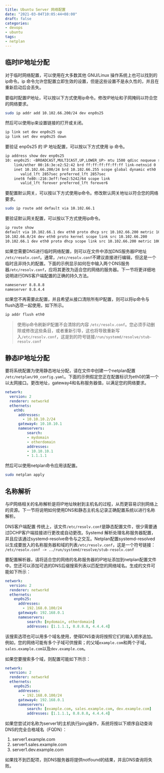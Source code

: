 ```yaml
---
title: Ubuntu Server 网络配置
date: "2021-03-04T10:05:44+08:00"
draft: false
categories:
- devops
- ubuntu
tags:
- netplan
---
```


## 临时IP地址分配

对于临时网络配置，可以使用在大多数其他 GNU/Linux 操作系统上也可以找到的ip命令。ip 命令允许您配置立即生效的设置，但是这些设置不是永久性的，并且在重新启动后会丢失。

要临时配置IP地址，可以按以下方式使用ip命令。修改IP地址和子网掩码以符合您的网络要求。

```bash
sudo ip addr add 10.102.66.200/24 dev enp0s25
```

然后可以使用ip来设置链接的打开或关闭。

```bash
ip link set dev enp0s25 up
ip link set dev enp0s25 down
```

要验证 enp0s25 的 IP 地址配置，可以按以下方式使用 ip 命令。

```bash
ip address show dev enp0s25
10: enp0s25: <BROADCAST,MULTICAST,UP,LOWER_UP> mtu 1500 qdisc noqueue state UP group default qlen 1000
    link/ether 00:16:3e:e2:52:42 brd ff:ff:ff:ff:ff:ff link-netnsid 0
    inet 10.102.66.200/24 brd 10.102.66.255 scope global dynamic eth0
       valid_lft 2857sec preferred_lft 2857sec
    inet6 fe80::216:3eff:fee2:5242/64 scope link
       valid_lft forever preferred_lft forever6
```

要配置默认网关，可以按以下方式使用ip命令。修改默认网关地址以符合您的网络要求。

```bash
sudo ip route add default via 10.102.66.1
```

要验证默认网关配置，可以按以下方式使用ip命令。

```bash
ip route show
default via 10.102.66.1 dev eth0 proto dhcp src 10.102.66.200 metric 100
10.102.66.0/24 dev eth0 proto kernel scope link src 10.102.66.200
10.102.66.1 dev eth0 proto dhcp scope link src 10.102.66.200 metric 100 
```

如果您需要DNS进行临时网络配置，则可以在文件中添加DNS服务器IP地址 `/etc/resolv.conf`。通常，`/etc/resolv.conf`不建议直接进行编辑，但这是一个临时且非持久的配置。下面的示例显示如何在中输入两个DNS服务器`/etc/resolv.conf`，应将其更改为适合您的网络的服务器。下一节将更详细地说明进行DNS客户端配置的正确的持久方法。

```bash
nameserver 8.8.8.8
nameserver 8.8.4.4
```

如果您不再需要此配置，并且希望从接口清除所有IP配置，则可以将ip命令与flush选项一起使用，如下所示。

```bash
ip addr flush eth0
```
> 使用ip命令刷新IP配置不会清除的内容 `/etc/resolv.conf`。您必须手动删除或修改这些条目，或者重新引导，这也将导致重新写入`/etc/resolv.conf`，这是到的符号链接`/run/systemd/resolve/stub-resolv.conf`

## 静态IP地址分配

要将系统配置为使用静态地址分配，请在文件中创建一个netplan配置 `/etc/netplan/99_config.yaml`。下面的示例假定您正在配置标识为eth0的第一个以太网接口。更改地址，gateway4和名称服务器值，以满足您的网络要求。

```yaml
network:
  version: 2
  renderer: networkd
  ethernets:
    eth0:
      addresses:
        - 10.10.10.2/24
      gateway4: 10.10.10.1
      nameservers:
          search: 
          - mydomain
          - otherdomain
          addresses: 
          - 10.10.10.1
          - 1.1.1.1
```

然后可以使用netplan命令应用该配置。

```bash
sudo netplan apply
```

## 名称解析

与IP网络相关的名称解析是将IP地址映射到主机名的过程，从而更容易识别网络上的资源。下一节将说明如何使用DNS和静态主机名记录正确配置系统以进行名称解析。

DNS客户端配置
传统上，该文件`/etc/resolv.conf`是静态配置文件，很少需要通过DCHP客户端挂接进行更改或自动更改。Systemd 解析处理名称服务器配置，并且应该通过systemd-resolve命令与之交互。Netplan配置systemd-resolved以生成要放入的名称服务器和域的列表`/etc/resolv.conf`，这是一个符号链接：
`/etc/resolv.conf -> ../run/systemd/resolve/stub-resolv.conf`

要配置解析器，请将适合您的网络的名称服务器的IP地址添加到netplan配置文件中。您还可以添加可选的DNS后缀搜索列表以匹配您的网络域名。生成的文件可能如下所示：

```yaml
network:
  version: 2
  renderer: networkd
  ethernets:
    enp0s25:
      addresses:
        - 192.168.0.100/24
      gateway4: 192.168.0.1
      nameservers:
          search: [mydomain, otherdomain]
          addresses: [1.1.1.1, 8.8.8.8, 4.4.4.4]
```
该搜索选项也可以用多个域名使用，使得DNS查询将按照它们的输入顺序追加。例如，您的网络可能有多个子域可供搜索；的父域`example.com`和两个子域，`sales.example.com`以及`dev.example.com`。

如果您要搜索多个域，则配置可能如下所示：

```yaml
network:
  version: 2
  renderer: networkd
  ethernets:
    enp0s25:
      addresses:
        - 192.168.0.100/24
      gateway4: 192.168.0.1
      nameservers:
          search: [example.com, sales.example.com, dev.example.com]
          addresses: [1.1.1.1, 8.8.8.8, 4.4.4.4]
```

如果您尝试对名称为server1的主机执行ping操作，系统将按以下顺序自动查询DNS的完全合格域名（FQDN）：

1. server1.example.com
2. server1.sales.example.com
3. server1.dev.example.com

如果找不到匹配项，则DNS服务器将提供notfound的结果，并且DNS查询将失败。


